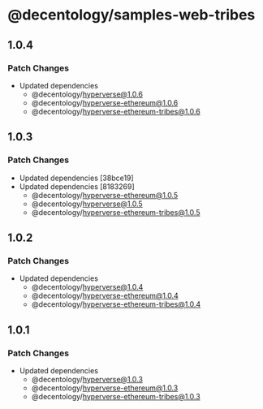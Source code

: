 # @decentology/samples-web-tribes

## 1.0.4

### Patch Changes

- Updated dependencies
  - @decentology/hyperverse@1.0.6
  - @decentology/hyperverse-ethereum@1.0.6
  - @decentology/hyperverse-ethereum-tribes@1.0.6

## 1.0.3

### Patch Changes

- Updated dependencies [38bce19]
- Updated dependencies [8183269]
  - @decentology/hyperverse-ethereum@1.0.5
  - @decentology/hyperverse@1.0.5
  - @decentology/hyperverse-ethereum-tribes@1.0.5

## 1.0.2

### Patch Changes

- Updated dependencies
  - @decentology/hyperverse@1.0.4
  - @decentology/hyperverse-ethereum@1.0.4
  - @decentology/hyperverse-ethereum-tribes@1.0.4

## 1.0.1

### Patch Changes

- Updated dependencies
  - @decentology/hyperverse@1.0.3
  - @decentology/hyperverse-ethereum@1.0.3
  - @decentology/hyperverse-ethereum-tribes@1.0.3
